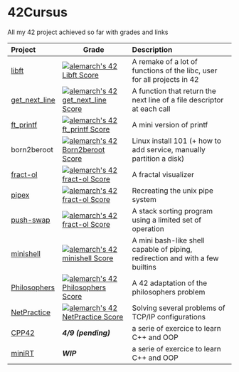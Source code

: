 # 42Cursus
All my 42 project achieved so far with grades and links

| Project | Grade | Description |
| :-- | --- | :-- |
| [libft](https://github.com/AntoineLemarchand/libft)|[![alemarch's 42 Libft Score](https://badge42.vercel.app/api/v2/cl167flm2000609l6jc2uzqsh/project/2415038)](https://github.com/JaeSeoKim/badge42)|A remake of a lot of functions of the libc, user for all projects in 42|
| [get\_next\_line](https://github.com/AntoineLemarchand/get_next_line)|[![alemarch's 42 get_next_line Score](https://badge42.vercel.app/api/v2/cl167flm2000609l6jc2uzqsh/project/2424940)](https://github.com/JaeSeoKim/badge42)|A function that return the next line of a file descriptor at each call|
| [ft\_printf](https://github.com/AntoineLemarchand/ft_printf)|[![alemarch's 42 ft_printf Score](https://badge42.vercel.app/api/v2/cl167flm2000609l6jc2uzqsh/project/2425110)](https://github.com/JaeSeoKim/badge42)|A mini version of printf|
| born2beroot|[![alemarch's 42 Born2beroot Score](https://badge42.vercel.app/api/v2/cl167flm2000609l6jc2uzqsh/project/2425109)](https://github.com/JaeSeoKim/badge42)|Linux install 101 (+ how to add service, manually partition a disk)|
| [fract-ol](https://github.com/AntoineLemarchand/fract-ol)|[![alemarch's 42 fract-ol Score](https://badge42.vercel.app/api/v2/cl167flm2000609l6jc2uzqsh/project/2450458)](https://github.com/JaeSeoKim/badge42)|A fractal visualizer|
| [pipex](https://github.com/AntoineLemarchand/pipex)|[![alemarch's 42 fract-ol Score](https://badge42.vercel.app/api/v2/cl167flm2000609l6jc2uzqsh/project/2450458)](https://github.com/JaeSeoKim/badge42)|Recreating the unix pipe system|
| [push-swap](https://github.com/AntoineLemarchand/push-swap)|[![alemarch's 42 fract-ol Score](https://badge42.vercel.app/api/v2/cl167flm2000609l6jc2uzqsh/project/2450458)](https://github.com/JaeSeoKim/badge42)|A stack sorting program using a limited set of operation|
| [minishell](https://github.com/AntoineLemarchand/Minishell)|[![alemarch's 42 minishell Score](https://badge42.vercel.app/api/v2/cl167flm2000609l6jc2uzqsh/project/2473196)](https://github.com/JaeSeoKim/badge42)|A mini bash-like shell capable of piping, redirection and with a few builtins|
| [Philosophers](https://github.com/AntoineLemarchand/philosophers)|[![alemarch's 42 Philosophers Score](https://badge42.vercel.app/api/v2/cl167flm2000609l6jc2uzqsh/project/2473195)](https://github.com/JaeSeoKim/badge42)|A 42 adaptation of the philosophers problem|
| [NetPractice](https://github.com/AntoineLemarchand/NetPractice)|[![alemarch's 42 NetPractice Score](https://badge42.vercel.app/api/v2/cl167flm2000609l6jc2uzqsh/project/2554524)](https://github.com/JaeSeoKim/badge42)|Solving several problems of TCP/IP configurations|
| [CPP42](https://github.com/AntoineLemarchand/cpp42)|***4/9 (pending)***|a serie of exercice to learn C++ and OOP|
| [miniRT](https://github.com/AntoineLemarchand/miniRT)|***WIP***|a serie of exercice to learn C++ and OOP|
